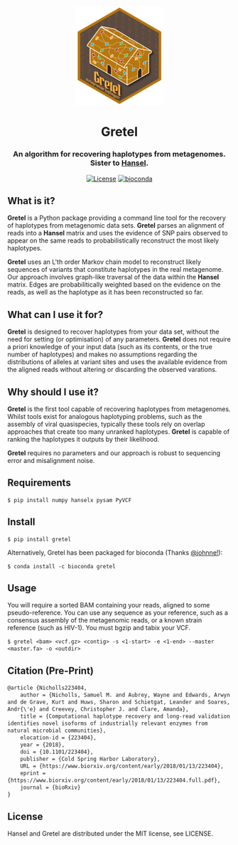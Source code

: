 <div align="center">
<p align="center">
    <img src="gretel-logo.png?raw=true?" alt="gretel-logo" width="200">
</p>
<h1 align="center">Gretel</h1>
<h3 align="center">An algorithm for recovering haplotypes from metagenomes. Sister to <a href="https://github.com/SamStudio8/hansel">Hansel</a>.
</h3>
<p align="center">
<a href="https://github.com/samstudio8/gretel/blob/master/LICENSE"><img src="https://img.shields.io/badge/license-MIT-orange.svg" alt="License"></a>
<a href="https://bioconda.github.io/recipes/gretel/README.html"><img src="https://anaconda.org/bioconda/gretel/badges/downloads.svg" alt="bioconda"></a>
</p>
</div>


What is it?
-----------

**Gretel** is a Python package providing a command line tool for the recovery of haplotypes
from metagenomic data sets. **Gretel** parses an alignment of reads into a **Hansel** matrix
and uses the evidence of SNP pairs observed to appear on the same reads to probabilistically
reconstruct the most likely haplotypes.

**Gretel** uses an L'th order Markov chain model to reconstruct likely sequences
of variants that constitute haplotypes in the real metagenome.
Our approach involves graph-like traversal of the data within the **Hansel** matrix.
Edges are probabilitically weighted based on the evidence on the reads, as well as
the haplotype as it has been reconstructed so far.

What can I use it for?
----------------------

**Gretel** is designed to recover haplotypes from your data set, without the need for
setting (or optimisation) of any parameters.
**Gretel** does not require a priori knowledge of your input data (such as its contents, or
the true number of haplotypes) and makes no assumptions
regarding the distributions of alleles at variant sites and uses the available evidence
from the aligned reads without altering or discarding the observed varations.

Why should I use it?
--------------------

**Gretel** is the first tool capable of recovering haplotypes from metagenomes.
Whilst tools exist for analogous haplotyping problems, such as the assembly of
viral quasispecies, typically these tools rely on overlap approaches that create
too many unranked haplotypes. **Gretel** is capable of ranking the haplotypes it
outputs by their likelihood.

**Gretel** requires no parameters and our approach is robust to sequencing error
and misalignment noise.

Requirements
------------


    $ pip install numpy hanselx pysam PyVCF

Install
-------


    $ pip install gretel

Alternatively, Gretel has been packaged for bioconda (Thanks [@johnne!](https://github.com/johnne)):

    $ conda install -c bioconda gretel

Usage
-----
You will require a sorted BAM containing your reads, aligned to some pseudo-reference.
You can use any sequence as your reference, such as a consensus assembly of the
metagenomic reads, or a known strain reference (such as HIV-1).
You must bgzip and tabix your VCF.

    $ gretel <bam> <vcf.gz> <contig> -s <1-start> -e <1-end> --master <master.fa> -o <outdir>


Citation (Pre-Print)
--------
```
@article {Nicholls223404,
	author = {Nicholls, Samuel M. and Aubrey, Wayne and Edwards, Arwyn and de Grave, Kurt and Huws, Sharon and Schietgat, Leander and Soares, Andr{\'e} and Creevey, Christopher J. and Clare, Amanda},
	title = {Computational haplotype recovery and long-read validation identifies novel isoforms of industrially relevant enzymes from natural microbial communities},
	elocation-id = {223404},
	year = {2018},
	doi = {10.1101/223404},
	publisher = {Cold Spring Harbor Laboratory},
	URL = {https://www.biorxiv.org/content/early/2018/01/13/223404},
	eprint = {https://www.biorxiv.org/content/early/2018/01/13/223404.full.pdf},
	journal = {bioRxiv}
}
```

License
-------
Hansel and Gretel are distributed under the MIT license, see LICENSE.
